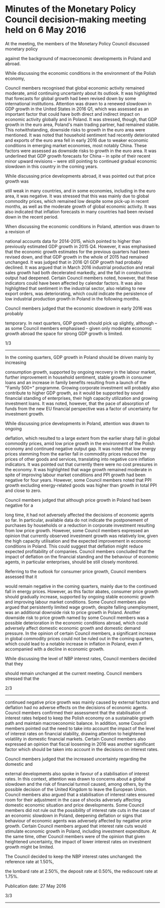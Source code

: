 # Minutes of the Monetary Policy Council decision-making meeting held on 6 May 2016

At the meeting, the members of the Monetary Policy Council discussed monetary policy

against the background of macroeconomic developments in Poland and abroad.

While discussing the economic conditions in the environment of the Polish economy,

Council members recognised that global economic activity remained moderate, amid
continuing uncertainty about its outlook. It was highlighted that forecasts for global growth
had been revised down by some international institutions. Attention was drawn to a renewed
slowdown in GDP growth in the United States in 2016 Q1, which was assessed as an important
factor that could have both direct and indirect impact on economic activity globally and in
Poland. It was stressed, though, that GDP growth in the euro area, Poland's main trading
partner, had remained stable. This notwithstanding, downside risks to growth in the euro area
were mentioned. It was noted that household sentiment had recently deteriorated and exports
of the euro area fell in early 2016 due to weaker economic conditions in emerging market
economies, most notably China. These factors were assessed as downside risks to growth in
the euro area. It was underlined that GDP growth forecasts for China – in spite of their recent
minor upward revisions – were still pointing to continued gradual economic slowdown in this
country in the coming years.

While discussing price developments abroad, it was pointed out that price growth was

still weak in many countries, and in some economies, including in the euro area, it was
negative. It was stressed that this was mainly due to global commodity prices, which remained
low despite some pick-up in recent months, as well as the moderate growth of global economic
activity. It was also indicated that inflation forecasts in many countries had been revised down
in the recent period.

When discussing the economic conditions in Poland, attention was drawn to a revision of

national accounts data for 2014-2015, which pointed to higher than previously estimated GDP
growth in 2015 Q4. However, it was emphasised that the economic growth estimates for the
previous quarters had been revised down, and that GDP growth in the whole of 2015 had
remained unchanged. It was judged that in 2016 Q1 GDP growth had probably declined. It
was argued that in March 2016 industrial production and retail sales growth had both
decelerated markedly, and the fall in construction output had deepened. Certain Council
members noted, however, that these indicators could have been affected by calendar factors. It
was also highlighted that sentiment in the industrial sector, also relating to new export orders,
was deteriorating, which could indicate the persistence of low industrial production growth in
Poland in the following months.

Council members judged that the economic slowdown in early 2016 was probably

temporary. In next quarters, GDP growth should pick up slightly, although – as some Council
members emphasised – given only moderate economic growth abroad the space for strong
GDP growth is limited.

1/3


-----

In the coming quarters, GDP growth in Poland should be driven mainly by increasing

consumption growth, supported by ongoing recovery in the labour market, further
improvement in household sentiment, stable growth in consumer loans and an increase in
family benefits resulting from a launch of the "Family 500+" programme. Growing corporate
investment will probably also contribute to higher GDP growth, as it would be supported by
sound financial standing of enterprises, their high capacity utilization and growing investment
loans. It was noted, however, that the pace of absorption of funds from the new EU financial
perspective was a factor of uncertainty for investment growth.

While discussing price developments in Poland, attention was drawn to ongoing

deflation, which resulted to a large extent from the earlier sharp fall in global commodity
prices, amid low price growth in the environment of the Polish economy and continued
negative output gap. It was noted that low energy prices stemming from the earlier fall in
commodity prices reduced the prices of other goods and services, translating into negative
core inflation indicators. It was pointed out that currently there were no cost pressures in the
economy. It was highlighted that wage growth remained moderate in spite of improving
labour market conditions and PPI growth had been negative for four years. However, some
Council members noted that PPI growth excluding energy-related goods was higher than
growth in total PPI and close to zero.

Council members judged that although price growth in Poland had been negative for a

long time, it had not adversely affected the decisions of economic agents so far. In particular,
available data do not indicate the postponement of purchases by households or a reduction in
corporate investment resulting from low price growth. However, some Council members
expressed an opinion that currently observed investment growth was relatively low, given the
high capacity utilisation and the expected improvement in economic conditions in Poland.
This could suggest that deflation might reduce expected profitability of companies. Council
members concluded that the impact of deflation on the financial standing and the behaviour of
economic agents, in particular enterprises, should be still closely monitored.

Referring to the outlook for consumer price growth, Council members assessed that it

would remain negative in the coming quarters, mainly due to the continued fall in energy
prices. However, as this factor abates, consumer price growth should gradually increase,
supported by ongoing stable economic growth and improving labour market conditions. Some
Council members also argued that persistently limited wage growth, despite falling
unemployment, was an additional downside risk to price growth in Poland. Another
downside risk to price growth named by some Council members was a possible deterioration
in the economic conditions abroad, which could adversely affect domestic economic growth
and domestic demand pressure. In the opinion of certain Council members, a significant
increase in global commodity prices could not be ruled out in the coming quarters, which
could lead to a notable increase in inflation in Poland, even if accompanied with a decline in
economic growth.

While discussing the level of NBP interest rates, Council members decided that they

should remain unchanged at the current meeting. Council members stressed that the

2/3


-----

continued negative price growth was mainly caused by external factors and deflation had no
adverse effects on the decisions of economic agents. Council members confirmed their
assessment that the stabilisation of interest rates helped to keep the Polish economy on a
sustainable growth path and maintain macroeconomic balance. In addition, some Council
members pointed out the need to take into account the impact of the level of interest rates on
financial stability, drawing attention to heightened volatility in domestic financial markets.
Certain Council members also expressed an opinion that fiscal loosening in 2016 was another
significant factor which should be taken into account in the decisions on interest rates.

Council members judged that the increased uncertainty regarding the domestic and

external developments also spoke in favour of a stabilisation of interest rates. In this context,
attention was drawn to concerns about a global slowdown and the risk of financial turmoil
caused, among others, by the possible decision of the United Kingdom to leave the European
Union. Council members also argued that a stabilisation of interest rates ensured room for
their adjustment in the case of shocks adversely affecting domestic economic situation and
price developments. Some Council members did not rule out the possibility of interest rate
cuts in the case of an economic slowdown in Poland, deepening deflation or signs that
behaviour of economic agents was adversely affected by negative price growth. Certain
Council members argued that interest rate cuts would stimulate economic growth in Poland,
including investment expenditure. At the same time, other Council members were of the
opinion that given heightened uncertainty, the impact of lower interest rates on investment
growth might be limited.

The Council decided to keep the NBP interest rates unchanged: the reference rate at 1.50%,

the lombard rate at 2.50%, the deposit rate at 0.50%, the rediscount rate at 1.75%.

Publication date: 27 May 2016

3/3


-----


